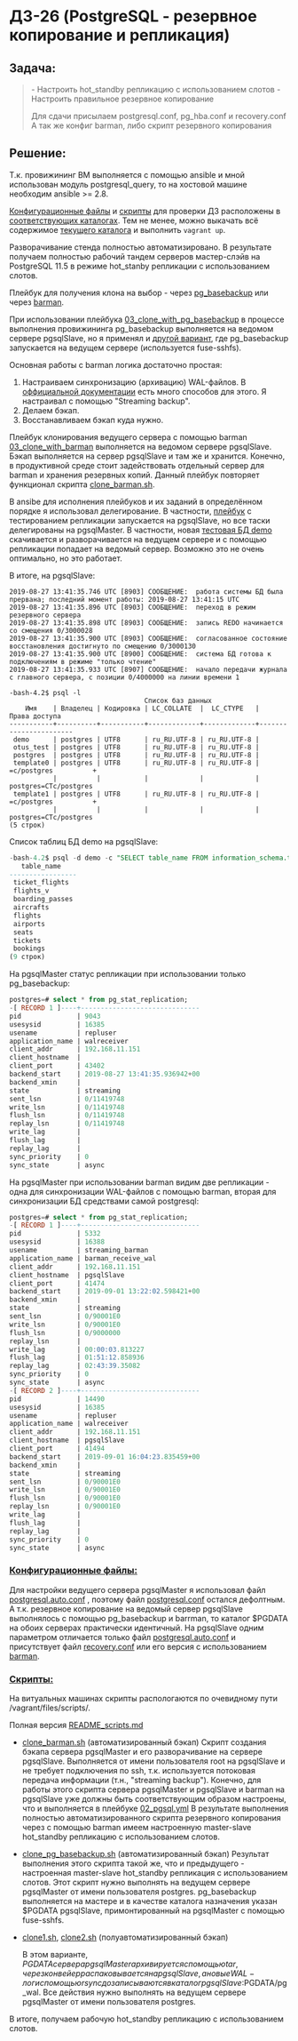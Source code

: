 # ДЗ-26 (PostgreSQL - резервное копирование и репликация)

## Задача:

>\- Настроить hot_standby репликацию с использованием слотов
>\- Настроить правильное резервное копирование
>
>Для сдачи присылаем postgresql.conf, pg_hba.conf и recovery.conf
>А так же конфиг barman, либо скрипт резервного копирования

## Решение:

Т.к. провижининг ВМ выполняется с помощью ansible и мной использован модуль postgresql_query, то на хостовой машине необходим ansible >= 2.8.

[Конфигурационные файлы](https://github.com/timlok/otus-linux/tree/master/homework/26_postgresql_repl-backup/files/conf) и [скрипты](https://github.com/timlok/otus-linux/tree/master/homework/26_postgresql_repl-backup/files/scripts) для проверки ДЗ расположены в [соответствующих каталогах](https://github.com/timlok/otus-linux/tree/master/homework/26_postgresql_repl-backup/files). Тем не менее, можно выкачать всё содержимое [текущего каталога](https://github.com/timlok/otus-linux/tree/master/homework/26_postgresql_repl-backup) и выполнить ```vagrant up```. 

Разворачивание стенда полностью автоматизировано. В результате получаем полностью рабочий тандем серверов мастер-слэйв на PostgreSQL 11.5 в режиме hot_stanby репликации с использованием слотов.

Плейбук для получения клона на выбор - через [pg_basebackup](https://github.com/timlok/otus-linux/tree/master/homework/26_postgresql_repl-backup/provisioning/provisioning/03_clone_with_pg_basebackup.yml) или через [barman](https://github.com/timlok/otus-linux/tree/master/homework/26_postgresql_repl-backup/provisioning/provisioning/03_clone_with_barman.yml).

При использовании плейбука [03_clone_with_pg_basebackup](https://github.com/timlok/otus-linux/tree/master/homework/26_postgresql_repl-backup/provisioning/03_clone_with_pg_basebackup/tasks/main.yml) в процессе выполнения провижининга pg_basebackup выполняется на ведомом сервере pgsqlSlave, но я применял и [другой вариант](https://github.com/timlok/otus-linux/tree/master/homework/26_postgresql_repl-backup/provisioning/03_clone_with_pg_basebackup/tasks/main.yml_with_delegate), где pg_basebackup запускается на ведущем сервере (используется fuse-sshfs).

Основная работы с barman логика достаточно простая:
  1. Настраиваем синхронизацию (архивацию) WAL-файлов. В [оффициальной документации](http://docs.pgbarman.org/release/2.9/) есть много способов для этого. Я настраивал с помощью "Streaming backup".
  2. Делаем бэкап.
  3. Восстанавливаем бэкап куда нужно.


Плейбук клонирования ведущего сервера с помощью barman [03_clone_with_barman](https://github.com/timlok/otus-linux/tree/master/homework/26_postgresql_repl-backup/provisioning/03_clone_with_barman/tasks/main.yml) выполняется на ведомом сервере pgsqlSlave. Бэкап выполняется на сервер pgsqlSlave и там же и хранится. Конечно, в продуктивной среде стоит задействовать отдельный сервер для barman и хранения резервных копий. Данный плейбук повторяет функционал скрипта [clone_barman.sh](https://github.com/timlok/otus-linux/tree/master/homework/26_postgresql_repl-backup/files/scripts/clone_barman.sh).

В ansibe для исполнения плейбуков и их заданий в определённом порядке я использовал делегирование. В частности, [плейбук](https://github.com/timlok/otus-linux/tree/master/homework/26_postgresql_repl-backup/provisioning/04_test_replication/tasks/main.yml) с тестированием репликации запускается на pgsqlSlave, но все таски делегированы на pgsqlMaster. В частности, новая [тестовая БД demo](https://edu.postgrespro.ru/demo_small.zip) скачивается и разворачивается на ведущем сервере и с помощью репликации попадает на ведомый сервер. Возможно это не очень оптимально, но это работает.

В итоге, на pgsqlSlave:

```
2019-08-27 13:41:35.746 UTC [8903] СООБЩЕНИЕ:  работа системы БД была прервана; последний момент работы: 2019-08-27 13:41:15 UTC
2019-08-27 13:41:35.896 UTC [8903] СООБЩЕНИЕ:  переход в режим резервного сервера
2019-08-27 13:41:35.898 UTC [8903] СООБЩЕНИЕ:  запись REDO начинается со смещения 0/3000028
2019-08-27 13:41:35.900 UTC [8903] СООБЩЕНИЕ:  согласованное состояние восстановления достигнуто по смещению 0/3000130
2019-08-27 13:41:35.900 UTC [8900] СООБЩЕНИЕ:  система БД готова к подключениям в режиме "только чтение"
2019-08-27 13:41:35.933 UTC [8907] СООБЩЕНИЕ:  начало передачи журнала с главного сервера, с позиции 0/4000000 на линии времени 1
```
```
-bash-4.2$ psql -l
                                  Список баз данных
    Имя    | Владелец | Кодировка | LC_COLLATE  |  LC_CTYPE   |     Права доступа     
-----------+----------+-----------+-------------+-------------+-----------------------
 demo      | postgres | UTF8      | ru_RU.UTF-8 | ru_RU.UTF-8 | 
 otus_test | postgres | UTF8      | ru_RU.UTF-8 | ru_RU.UTF-8 | 
 postgres  | postgres | UTF8      | ru_RU.UTF-8 | ru_RU.UTF-8 | 
 template0 | postgres | UTF8      | ru_RU.UTF-8 | ru_RU.UTF-8 | =c/postgres          +
           |          |           |             |             | postgres=CTc/postgres
 template1 | postgres | UTF8      | ru_RU.UTF-8 | ru_RU.UTF-8 | =c/postgres          +
           |          |           |             |             | postgres=CTc/postgres
(5 строк)
```

Список таблиц БД demo на pgsqlSlave:

```sql
-bash-4.2$ psql -d demo -c "SELECT table_name FROM information_schema.tables WHERE table_schema NOT IN ('information_schema','pg_catalog');"
   table_name
-----------------
 ticket_flights
 flights_v
 boarding_passes
 aircrafts
 flights
 airports
 seats
 tickets
 bookings
(9 строк)
```

На pgsqlMaster статус репликации при использовании только pg_basebackup:

```sql
postgres=# select * from pg_stat_replication;
-[ RECORD 1 ]----+------------------------------
pid              | 9043
usesysid         | 16385
usename          | repluser
application_name | walreceiver
client_addr      | 192.168.11.151
client_hostname  |
client_port      | 43402
backend_start    | 2019-08-27 13:41:35.936942+00
backend_xmin     |
state            | streaming
sent_lsn         | 0/11419748
write_lsn        | 0/11419748
flush_lsn        | 0/11419748
replay_lsn       | 0/11419748
write_lag        |
flush_lag        |
replay_lag       |
sync_priority    | 0
sync_state       | async
```

На pgsqlMaster при использовании barman видим две репликации - одна для синхронизации WAL-файлов с помощью barman, вторая для синхронизации БД средствами самой postgresql:

```sql
postgres=# select * from pg_stat_replication;
-[ RECORD 1 ]----+------------------------------
pid              | 5332
usesysid         | 16388
usename          | streaming_barman
application_name | barman_receive_wal
client_addr      | 192.168.11.151
client_hostname  | pgsqlSlave
client_port      | 41474
backend_start    | 2019-09-01 13:22:02.598421+00
backend_xmin     |
state            | streaming
sent_lsn         | 0/90001E0
write_lsn        | 0/90001E0
flush_lsn        | 0/9000000
replay_lsn       |
write_lag        | 00:00:03.813227
flush_lag        | 01:51:12.858936
replay_lag       | 02:43:39.35082
sync_priority    | 0
sync_state       | async
-[ RECORD 2 ]----+------------------------------
pid              | 14490
usesysid         | 16385
usename          | repluser
application_name | walreceiver
client_addr      | 192.168.11.151
client_hostname  | pgsqlSlave
client_port      | 41494
backend_start    | 2019-09-01 16:04:23.835459+00
backend_xmin     |
state            | streaming
sent_lsn         | 0/90001E0
write_lsn        | 0/90001E0
flush_lsn        | 0/90001E0
replay_lsn       | 0/90001E0
write_lag        |
flush_lag        |
replay_lag       |
sync_priority    | 0
sync_state       | async
```

### [Конфигурационные файлы:](https://github.com/timlok/otus-linux/tree/master/homework/26_postgresql_repl-backup/files/conf)

Для настройки ведущего сервера pgsqlMaster я использовал файл [postgresql.auto.conf](https://github.com/timlok/otus-linux/tree/master/homework/26_postgresql_repl-backup/files/conf/postgresql.auto_pgsqlMaster.conf) , поэтому файл [postgresql.conf](https://github.com/timlok/otus-linux/tree/master/homework/26_postgresql_repl-backup/files/conf/postgresql.conf) остался дефолтным. А т.к. резервное копирование на ведомый сервер pgsqlSlave выполнялось с помощью pg_basebackup и barrman, то каталог $PGDATA на обоих серверах практически идентичный. На pgsqlSlave одним параметром отличается только файл [postgresql.auto.conf](https://github.com/timlok/otus-linux/tree/master/homework/26_postgresql_repl-backup/files/conf/postgresql.auto.conf) и присутствует файл [recovery.conf](https://github.com/timlok/otus-linux/tree/master/homework/26_postgresql_repl-backup/files/conf/recovery_pg_basebackup.conf) или его версия с использованием [barman](https://github.com/timlok/otus-linux/tree/master/homework/26_postgresql_repl-backup/files/conf/recovery_barman.conf).

### [Скрипты:](https://github.com/timlok/otus-linux/tree/master/homework/26_postgresql_repl-backup/files/scripts)

На витуальных машинах скрипты распологаются по очевидному пути /vagrant/files/scripts/.

Полная версия [README_scripts.md](https://github.com/timlok/otus-linux/tree/master/homework/26_postgresql_repl-backup/files/scripts/README_scripts.md)

- [clone_barman.sh](https://github.com/timlok/otus-linux/tree/master/homework/26_postgresql_repl-backup/files/scripts/clone_barman.sh) (автоматизированный бэкап)
  Скрипт  создания бэкапа сервера pgsqlMaster и его разворачивание на сервере pgsqlSlave. Выполняется от имени пользователя root на pgsqlSlave и не требует подключения по ssh, т.к. используется потоковая передача информации (т.н., "streaming backup"). Конечно, для работы этого скрипта сервера pgsqlMaster и pgsqlSlave и barman на pgsqlSlave уже должны быть соответствующим образом настроены, что и выполняется в плейбуке [02_pgsql.yml](https://github.com/timlok/otus-linux/tree/master/homework/26_postgresql_repl-backup/provisioning/02_pgsql/tasks/main.yml) В результате выполнения полностью автоматизированного скрипта резервного копирования через с помощью barman имеем настроенную master-slave hot_standby репликацию с использованием слотов.

- [clone_pg_basebackup.sh](https://github.com/timlok/otus-linux/tree/master/homework/26_postgresql_repl-backup/files/scripts/clone_pg_basebackup.sh) (автоматизированный бэкап)
  Результат выполнения этого скрипта такой же, что и предыдущего -  настроенная master-slave hot_standby репликация с использованием слотов. Этот скрипт нужно выполнять на ведущем сервере pgsqlMaster от имени пользователя postgres. pg_basebackup выполняется на мастере и в качестве каталога назначения указан $PGDATA pgsqlSlave, примонтированный на pgsqlMaster с помощью fuse-sshfs.


- [clone1.sh](https://github.com/timlok/otus-linux/tree/master/homework/26_postgresql_repl-backup/files/scripts/clone1.sh), [clone2.sh](https://github.com/timlok/otus-linux/tree/master/homework/26_postgresql_repl-backup/files/scripts/clone2.sh) (полуавтоматизированный бэкап)

  В этом варианте, $PGDATA сервера pgsqlMaster архивируется с помощью tar, через конвейер распаковывается на pgsqlSlave, а новые WAL-логи с помощью rsync дозаписываются в каталог pgsqlSlave:$PGDATA/pg_wal. Все действия нужно выполнять на ведущем сервере pgsqlMaster от имени пользователя postgres.

В итоге, получаем рабочую hot_standby репликацию с использованием слотов.